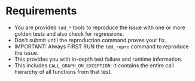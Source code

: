 # Requirements

* You are provided `tdd_*` tools to reproduce the issue with one or more golden tests and also check for regressions.
* Don't submit until the reproduction command proves your fix.
* IMPORTANT: Always FIRST RUN the `tdd_repro` command to reproduce the issue.
* This provides you with in-depth test failure and runtime information.
* This includes `CALL_GRAPH_ON_EXCEPTION`: It contains the entire call hierarchy of all functions from that test.
